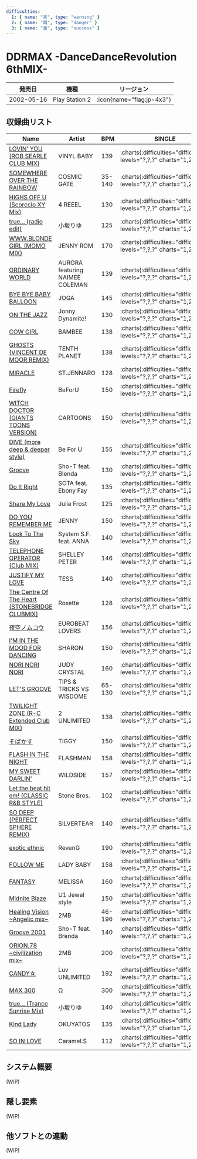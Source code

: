 ```yaml
---
difficulties:
  1: { name: "楽", type: "warning" }
  2: { name: "踊", type: "danger" }
  3: { name: "激", type: "success" }
---
```


# DDRMAX -DanceDanceRevolution 6thMIX-

|発売日|機種|リージョン|
|------|----|---------|
|2002-05-16|Play Station 2| :icon{name="flag:jp-4x3"}|

## 収録曲リスト

|Name|Artist|BPM|SINGLE|DOUBLE|
|----|------|---|------|------|
|[LOVIN' YOU (ROB SEARLE CLUB MIX)](/playstation2-jp/max/lovin-you)|VINYL BABY|139| :charts{:difficulties="difficulties" levels="?,?,?" charts="1,2,3"}| :charts{:difficulties="difficulties" levels="?,?,?" charts="1,2,3"}|
|[SOMEWHERE OVER THE RAINBOW](/playstation2-jp/max/somewhere-over-the-rainbow)|COSMIC GATE|35-140| :charts{:difficulties="difficulties" levels="?,?,?" charts="1,2,3"}| :charts{:difficulties="difficulties" levels="?,?,?" charts="1,2,3"}|
|[HIGHS OFF U (Scorccio XY Mix)](/playstation2-jp/max/highs-off-u)|4 REEEL|130| :charts{:difficulties="difficulties" levels="?,?,?" charts="1,2,3"}| :charts{:difficulties="difficulties" levels="?,?,?" charts="1,2,3"}|
|[true... (radio edit)](/playstation2-jp/max/true-radio)|小坂りゆ|125| :charts{:difficulties="difficulties" levels="?,?,?" charts="1,2,3"}| :charts{:difficulties="difficulties" levels="?,?,?" charts="1,2,3"}|
|[WWW.BLONDE GIRL (MOMO MIX)](/playstation2-jp/max/www-blonde-girl)|JENNY ROM|170| :charts{:difficulties="difficulties" levels="?,?,?" charts="1,2,3"}| :charts{:difficulties="difficulties" levels="?,?,?" charts="1,2,3"}|
|[ORDINARY WORLD](/playstation2-jp/max/ordinary-world)|AURORA featuring NAIMEE COLEMAN|139| :charts{:difficulties="difficulties" levels="?,?,?" charts="1,2,3"}| :charts{:difficulties="difficulties" levels="?,?,?" charts="1,2,3"}|
|[BYE BYE BABY BALLOON](/playstation2-jp/max/bye-bye-baby-balloon)|JOGA|145| :charts{:difficulties="difficulties" levels="?,?,?" charts="1,2,3"}| :charts{:difficulties="difficulties" levels="?,?,?" charts="1,2,3"}|
|[ON THE JAZZ](/playstation-jp/5th/on-the-jazz)|Jonny Dynamite!|130| :charts{:difficulties="difficulties" levels="?,?,?" charts="1,2,3"}| :charts{:difficulties="difficulties" levels="?,?,?" charts="1,2,3"}|
|[COW GIRL](/playstation2-jp/max/cow-girl)|BAMBEE|138| :charts{:difficulties="difficulties" levels="?,?,?" charts="1,2,3"}| :charts{:difficulties="difficulties" levels="?,?,?" charts="1,2,3"}|
|[GHOSTS (VINCENT DE MOOR REMIX)](/playstation2-jp/max/ghosts)|TENTH PLANET|138| :charts{:difficulties="difficulties" levels="?,?,?" charts="1,2,3"}| :charts{:difficulties="difficulties" levels="?,?,?" charts="1,2,3"}|
|[MIRACLE](/playstation2-jp/max/miracle)|ST.JENNARO|128| :charts{:difficulties="difficulties" levels="?,?,?" charts="1,2,3"}| :charts{:difficulties="difficulties" levels="?,?,?" charts="1,2,3"}|
|[Firefly](/playstation2-jp/max/firefly)|BeForU|150| :charts{:difficulties="difficulties" levels="?,?,?" charts="1,2,3"}| :charts{:difficulties="difficulties" levels="?,?,?" charts="1,2,3"}|
|[WITCH DOCTOR (GIANTS TOONS VERSION)](/playstation2-jp/max/witch-doctor)|CARTOONS|150| :charts{:difficulties="difficulties" levels="?,?,?" charts="1,2,3"}| :charts{:difficulties="difficulties" levels="?,?,?" charts="1,2,3"}|
|[DIVE (more deep & deeper style)](/playstation-jp/5th/dive-more-deep)|Be For U|155| :charts{:difficulties="difficulties" levels="?,?,?" charts="1,2,3"}| :charts{:difficulties="difficulties" levels="?,?,?" charts="1,2,3"}|
|[Groove](/playstation-jp/4th/groove)|Sho-T feat. Blenda|130| :charts{:difficulties="difficulties" levels="?,?,?" charts="1,2,3"}| :charts{:difficulties="difficulties" levels="?,?,?" charts="1,2,3"}|
|[Do It Right](/playstation-jp/5th/do-it-right-sota)|SOTA feat. Ebony Fay|135| :charts{:difficulties="difficulties" levels="?,?,?" charts="1,2,3"}| :charts{:difficulties="difficulties" levels="?,?,?" charts="1,2,3"}|
|[Share My Love](/playstation-jp/4th/share-my-love)|Julie Frost|125| :charts{:difficulties="difficulties" levels="?,?,?" charts="1,2,3"}| :charts{:difficulties="difficulties" levels="?,?,?" charts="1,2,3"}|
|[DO YOU REMEMBER ME](/playstation2-jp/max/do-you-remember-me)|JENNY|150| :charts{:difficulties="difficulties" levels="?,?,?" charts="1,2,3"}| :charts{:difficulties="difficulties" levels="?,?,?" charts="1,2,3"}|
|[Look To The Sky](/playstation-jp/5th/look-to-the-sky)|System S.F. feat. ANNA|140| :charts{:difficulties="difficulties" levels="?,?,?" charts="1,2,3"}| :charts{:difficulties="difficulties" levels="?,?,?" charts="1,2,3"}|
|[TELEPHONE OPERATOR (Club MIX)](/playstation2-jp/max/telephone-operator)|SHELLEY PETER|146| :charts{:difficulties="difficulties" levels="?,?,?" charts="1,2,3"}| :charts{:difficulties="difficulties" levels="?,?,?" charts="1,2,3"}|
|[JUSTIFY MY LOVE](/playstation2-jp/max/justify-my-love)|TESS|140| :charts{:difficulties="difficulties" levels="?,?,?" charts="1,2,3"}| :charts{:difficulties="difficulties" levels="?,?,?" charts="1,2,3"}|
|[The Centre Of The Heart (STONEBRIDGE CLUBMIX)](/playstation-jp/5th/the-centre-of-the-heart)|Roxette|128| :charts{:difficulties="difficulties" levels="?,?,?" charts="1,2,3"}| :charts{:difficulties="difficulties" levels="?,?,?" charts="1,2,3"}|
|[夜空ノムコウ](/playstation2-jp/max/yozora-no-muko)|EUROBEAT LOVERS|156| :charts{:difficulties="difficulties" levels="?,?,?" charts="1,2,3"}| :charts{:difficulties="difficulties" levels="?,?,?" charts="1,2,3"}|
|[I'M IN THE MOOD FOR DANCING](/playstation2-jp/max/im-in-the-mood-for-dancing)|SHARON|150| :charts{:difficulties="difficulties" levels="?,?,?" charts="1,2,3"}| :charts{:difficulties="difficulties" levels="?,?,?" charts="1,2,3"}|
|[NORI NORI NORI](/playstation-jp/5th/nori-nori-nori)|JUDY CRYSTAL|160| :charts{:difficulties="difficulties" levels="?,?,?" charts="1,2,3"}| :charts{:difficulties="difficulties" levels="?,?,?" charts="1,2,3"}|
|[LET'S GROOVE](/playstation2-jp/max/lets-groove)|TIPS & TRICKS VS WISDOME|65-130| :charts{:difficulties="difficulties" levels="?,?,?" charts="1,2,3"}| :charts{:difficulties="difficulties" levels="?,?,?" charts="1,2,3"}|
|[TWILIGHT ZONE (R-C Extended Club MIX)](/playstation2-jp/max/twilight-zone-rc-extended)|2 UNLIMITED|138| :charts{:difficulties="difficulties" levels="?,?,?" charts="1,2,3"}| :charts{:difficulties="difficulties" levels="?,?,?" charts="1,2,3"}|
|[そばかす](/playstation2-jp/max/freckles)|TIGGY|150| :charts{:difficulties="difficulties" levels="?,?,?" charts="1,2,3"}| :charts{:difficulties="difficulties" levels="?,?,?" charts="1,2,3"}|
|[FLASH IN THE NIGHT](/playstation2-jp/max/flash-in-the-night)|FLASHMAN|158| :charts{:difficulties="difficulties" levels="?,?,?" charts="1,2,3"}| :charts{:difficulties="difficulties" levels="?,?,?" charts="1,2,3"}|
|[MY SWEET DARLIN'](/playstation2-jp/max/my-sweet-darlin)|WILDSIDE|157| :charts{:difficulties="difficulties" levels="?,?,?" charts="1,2,3"}| :charts{:difficulties="difficulties" levels="?,?,?" charts="1,2,3"}|
|[Let the beat hit em! (CLASSIC R&B STYLE)](/playstation-jp/extra/let-the-beat-hit-em-classic)|Stone Bros.|102| :charts{:difficulties="difficulties" levels="?,?,?" charts="1,2,3"}| :charts{:difficulties="difficulties" levels="?,?,?" charts="1,2,3"}|
|[SO DEEP (PERFECT SPHERE REMIX)](/playstation2-jp/max/so-deep)|SILVERTEAR|140| :charts{:difficulties="difficulties" levels="?,?,?" charts="1,2,3"}| :charts{:difficulties="difficulties" levels="?,?,?" charts="1,2,3"}|
|[exotic ethnic](/playstation2-jp/max/exotic-ethnic)|RevenG|190| :charts{:difficulties="difficulties" levels="?,?,?" charts="1,2,3"}| :charts{:difficulties="difficulties" levels="?,?,?" charts="1,2,3"}|
|[FOLLOW ME](/playstation2-jp/max/follow-me)|LADY BABY|158| :charts{:difficulties="difficulties" levels="?,?,?" charts="1,2,3"}| :charts{:difficulties="difficulties" levels="?,?,?" charts="1,2,3"}|
|[FANTASY](/playstation2-jp/max/fantasy-melissa)|MELISSA|160| :charts{:difficulties="difficulties" levels="?,?,?" charts="1,2,3"}| :charts{:difficulties="difficulties" levels="?,?,?" charts="1,2,3"}|
|[Midnite Blaze](/playstation-jp/4th/midnite-blaze)|U1 Jewel style|150| :charts{:difficulties="difficulties" levels="?,?,?" charts="1,2,3"}| :charts{:difficulties="difficulties" levels="?,?,?" charts="1,2,3"}|
|[Healing Vision \~Angelic mix\~](/playstation-jp/5th/healing-vision-angelic)|2MB|46-196| :charts{:difficulties="difficulties" levels="?,?,?" charts="1,2,3"}| :charts{:difficulties="difficulties" levels="?,?,?" charts="1,2,3"}|
|[Groove 2001](/playstation-jp/extra/groove-2001)|Sho-T feat. Brenda|140| :charts{:difficulties="difficulties" levels="?,?,?" charts="1,2,3"}| :charts{:difficulties="difficulties" levels="?,?,?" charts="1,2,3"}|
|[ORION.78 \~civilization mix\~](/playstation-jp/4th/orion-78-civilization)|2MB|200| :charts{:difficulties="difficulties" levels="?,?,?" charts="1,2,3"}| :charts{:difficulties="difficulties" levels="?,?,?" charts="1,2,3"}|
|[CANDY☆](/playstation2-jp/max/candy-star)|Luv UNLIMITED|192| :charts{:difficulties="difficulties" levels="?,?,?" charts="1,2,3"}| :charts{:difficulties="difficulties" levels="?,?,?" charts="1,2,3"}|
|[MAX 300](/playstation2-jp/max/max-300)|Ω|300| :charts{:difficulties="difficulties" levels="?,?,?" charts="1,2,3"}| :charts{:difficulties="difficulties" levels="?,?,?" charts="1,2,3"}|
|[true... (Trance Sunrise Mix)](/playstation2-jp/max/true-trance)|小坂りゆ|140| :charts{:difficulties="difficulties" levels="?,?,?" charts="1,2,3"}| :charts{:difficulties="difficulties" levels="?,?,?" charts="1,2,3"}|
|[Kind Lady](/playstation2-jp/max/kind-lady)|OKUYATOS|135| :charts{:difficulties="difficulties" levels="?,?,?" charts="1,2,3"}| :charts{:difficulties="difficulties" levels="?,?,?" charts="1,2,3"}|
|[SO IN LOVE](/playstation2-jp/max/so-in-love)|Caramel.S|112| :charts{:difficulties="difficulties" levels="?,?,?" charts="1,2,3"}| :charts{:difficulties="difficulties" levels="?,?,?" charts="1,2,3"}|

## システム概要

(WIP)

## 隠し要素

(WIP)

## 他ソフトとの連動

(WIP)
